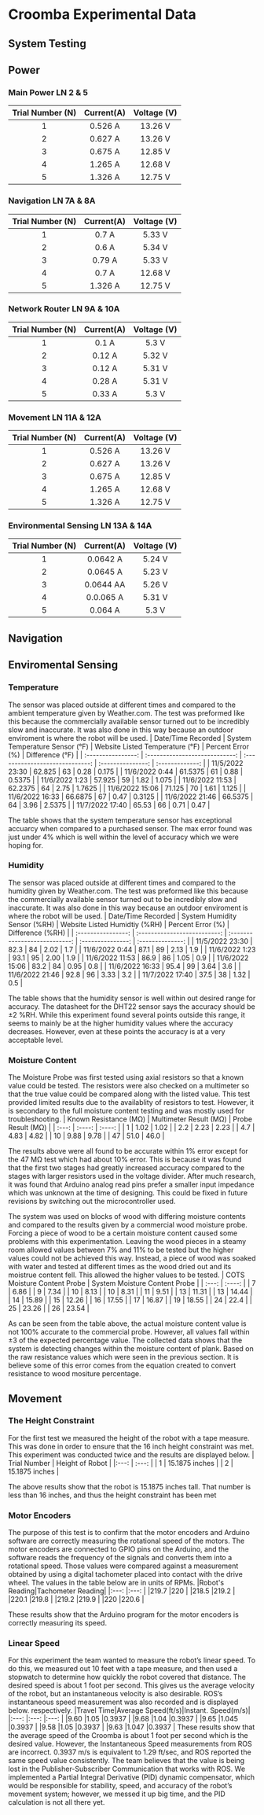 # Croomba Experimental Data
## System Testing

## Power
### Main Power LN 2 & 5
Trial Number (N)|Current(A) | Voltage (V)  |
|:---: | :---:|:----:|
| 1 |       0.526 A |        13.26 V|
| 2 |       0.627 A |        13.26 V|
| 3 |       0.675 A |        12.85 V|
| 4 |       1.265 A |        12.68 V|
| 5 |       1.326 A |        12.75 V|

### Navigation LN 7A & 8A
Trial Number (N)|Current(A) | Voltage (V)  |
|:---: | :---:|:----:|
| 1 |       0.7 A |    5.33 V|
| 2 |      0.6 A |       5.34 V|
| 3 |      0.79 A |       5.33 V|
| 4 |       0.7 A |        12.68 V|
| 5 |       1.326 A |        12.75 V|

### Network Router LN 9A & 10A
Trial Number (N)|Current(A) | Voltage (V)  | 
|:---: | :---:|:----:|
| 1 |      0.1 A |       5.3 V|
| 2 |      0.12 A |       5.32 V|
| 3 |       0.12 A |       5.31 V|
| 4 |       0.28 A |        5.31 V|
| 5 |       0.33 A |        5.3 V|

### Movement LN 11A & 12A
Trial Number (N)|Current(A) | Voltage (V)  | 
|:---: | :---:|:----:|
| 1 |       0.526 A |        13.26 V|
| 2 |       0.627 A |        13.26 V|
| 3 |       0.675 A |        12.85 V|
| 4 |       1.265 A |        12.68 V|
| 5 |       1.326 A |        12.75 V|

### Environmental Sensing  LN 13A & 14A
Trial Number (N)|Current(A) | Voltage (V)  | 
|:---: | :---:|:----:|
| 1 |      0.0642 A |       5.24 V|
| 2 |       0.0645 A |       5.23 V|
| 3 |       0.0644 AA |       5.26 V|
| 4 |       0.0.065 A |        5.31 V|
| 5 |       0.064 A |        5.3 V|

###




## Navigation


## Enviromental Sensing
### Temperature
The sensor was placed outside at different times and compared to the ambient temperature given by Weather.com. The test was preformed like this because the commercially available sensor turned out to be incredibly slow and inaccurate. It was also done in this way because an outdoor enviroment is where the robot will be used. 
| Date/Time Recorded | System Temperature Sensor (°F) | Website Listed Temperature (°F) | Percent Error (%) | Difference (°F) |
| :----------------: | :----------------------------: | :-----------------------------: | :---------------: | :-------------: |
| 11/5/2022 23:30    | 62.825                         | 63                              | 0.28              | 0.175           |
| 11/6/2022 0:44     | 61.5375                        | 61                              | 0.88              | 0.5375          |
| 11/6/2022 1:23     | 57.925                         | 59                              | 1.82              | 1.075           |
| 11/6/2022 11:53    | 62.2375                        | 64                              | 2.75              | 1.7625          |
| 11/6/2022 15:06    | 71.125                         | 70                              | 1.61              | 1.125           |
| 11/6/2022 16:33    | 66.6875                        | 67                              | 0.47              | 0.3125          |
| 11/6/2022 21:46    | 66.5375                        | 64                              | 3.96              | 2.5375          |
| 11/7/2022 17:40    | 65.53                          | 66                              | 0.71              | 0.47            |   

The table shows that the system temperature sensor has exceptional accuarcy when compared to a purchased sensor. The max error found was just under 4% which is well within the level of accuracy which we were hoping for.
### Humidity
The sensor was placed outside at different times and compared to the  humidity given by Weather.com. The test was preformed like this because the commercially available sensor turned out to be incredibly slow and inaccurate. It was also done in this way because an outdoor enviroment is where the robot will be used. 
| Date/Time Recorded | System Humidity Sensor (%RH) | Website Listed Humidtiy (%RH) | Percent Error (%) | Difference (%RH) |
| :----------------: | :--------------------------: | :---------------------------: | :---------------: | :--------------: |
| 11/5/2022 23:30    | 82.3                         | 84                            | 2.02              | 1.7              |
| 11/6/2022 0:44     | 87.1                         | 89                            | 2.13              | 1.9              |
| 11/6/2022 1:23     | 93.1                         | 95                            | 2.00              | 1.9              |
| 11/6/2022 11:53    | 86.9                         | 86                            | 1.05              | 0.9              |
| 11/6/2022 15:06    | 83.2                         | 84                            | 0.95              | 0.8              |
| 11/6/2022 16:33    | 95.4                         | 99                            | 3.64              | 3.6              |
| 11/6/2022 21:46    | 92.8                         | 96                            | 3.33              | 3.2              |
| 11/7/2022 17:40    | 37.5                         | 38                            | 1.32              | 0.5              |

The table shows that the humidity sensor is well within out desired range for accuracy. The datasheet for the DHT22 sensor says the accuracy should be ±2 %RH. While this experiment found several points outside this range, it seems to mainly be at the higher humidity values where the accuracy decreases. However, even at these points the accuracy is at a very acceptable level.  

### Moisture Content
The Moisture Probe was first tested using axial resistors so that a known value could be tested. The resistors were also checked on a multimeter so that the true value could be compared along with the listed value. This test provided limited results due to the availablity of resistors to test. However, it is secondary to the full moisture content testing and was mostly used for troubleshooting.
| Known Resistance (MΩ) | Multimeter Result (MΩ) | Probe Result (MΩ) |
|       :---:           |       :----:           |    :----:         |
| 1                     | 1.02                   | 1.02              |
| 2.2                   | 2.23                   | 2.23              |
| 4.7                   | 4.83                   | 4.82              |
| 10                    | 9.88                   | 9.78              |
| 47                    | 51.0                   | 46.0              |

The results above were all found to be accurate within 1% error except for the 47 MΩ test which had about 10% error. This is because it was found that the first two stages had greatly increased accuracy compared to the stages with larger resistors used in the voltage divider. After much research, it was found that Arduino analog read pins prefer a smaller input impedance which was unknown at the time of designing. This could be fixed in future revisions by switching out the microcontroller used. 


The system was used on blocks of wood with differing moisture contents and compared to the results given by a commercial wood moisture probe. Forcing a piece of wood to be a certain moisture content caused some problems with this experimentation. Leaving the wood pieces in a steamy room  allowed values between 7% and 11% to be tested but the higher values could not be achieved this way.  Instead, a piece of wood was soaked with water and tested at different times as the wood dried out and its moistrue content fell. This allowed the higher values to be tested.
| COTS Moisture Content Probe | System Moisture Content Probe | 
| :---:                       |    :----:                     | 
| 7                           | 6.86                          |
| 9                           | 7.34                          |
| 10                          | 8.13                          |
| 10                          | 8.31                          |
| 11                          | 9.51                          |
| 13                          | 11.31                         |
| 13                          | 14.44                         |
| 14                          | 15.89                         |
| 15                          | 12.26                         |
| 16                          | 17.55                         |
| 17                          | 16.87                         |
| 19                          | 18.55                         |
| 24                          | 22.4                          |
| 25                          | 23.26                         |
| 26                          | 23.54                         |

As can be seen from the table above, the actual moisture content value is not 100% accurate to the commercial probe. However, all values fall within ±3 of the expected percentage value. The collected data shows that the system is detecting changes within the moisture content of plank. Based on the raw resistance values which were seen in the previous section. It is believe some of this error comes from the equation created to convert resistance to wood mositure percentage. 

## Movement
### The Height Constraint
For the first test we measured the height of the robot with a tape measure. This was done in order to ensure that the 16 inch height constraint was met. This experiment was conducted twice and the results are displayed below. 
| Trial Number | Height of Robot |
|:---:         | :---:           |
| 1            | 15.1875 inches  |
| 2            | 15.1875 inches  |

The above results show that the robot is 15.1875 inches tall. That number is less than 16 inches, and thus the height constraint has been met
### Motor Encoders
The purpose of this test is to confirm that the motor encoders and Arduino software are correctly measuring the rotational speed of the motors. The motor encoders are connected to GPIO pins on the Arduino, and the software reads the frequency of the signals and converts them into a rotational speed. Those values were compared against a measurement obtained by using a digital tachometer placed into contact with the drive wheel. The values in the table below are in units of RPMs.
|Robot's Reading|Tachometer Reading|
|:---:          |:---:             |
|219.7          |220               |
|218.5          |219.2             |
|220.1          |219.8             |
|219.2          |219.9             |
|220            |220.6             |

These results show that the Arduino program for the motor encoders is correctly measuring its speed. 
### Linear Speed
For this experiment the team wanted to measure the robot’s linear speed. To do this, we measured out 10 feet with a tape measure, and then used a stopwatch to determine how quickly the robot covered that distance. The desired speed is about 1 foot per second. This gives us the average velocity of the robot, but an instantaneous velocity is also desirable. ROS’s instantaneous speed measurement was also recorded and is displayed below.  respectively.
|Travel Time|Average Speed(ft/s)|Instant. Speed(m/s)|
|:---:      |:---:              |:---:              |
|9.60       |1.05               |0.3937             |
|9.68       |1.04               |0.3937             |
|9.65       |1.045              |0.3937             |
|9.58       |1.05               |0.3937             |
|9.63       |1.047              |0.3937             |
These results show that the average speed of the Croomba is about 1 foot per second which is the desired value. However, the Instantaneous Speed measurements from ROS are incorrect. 0.3937 m/s is equivalent to 1.29 ft/sec, and ROS reported the same speed value consistently. The team believes that the value is being lost in the Publisher-Subscriber Communication that works with ROS. We implemented a Partial Integral Derivative (PID) dynamic compensator, which would be responsible for stability, speed, and accuracy of the robot’s movement system; however, we messed it up big time, and the PID calculation is not all there yet.
